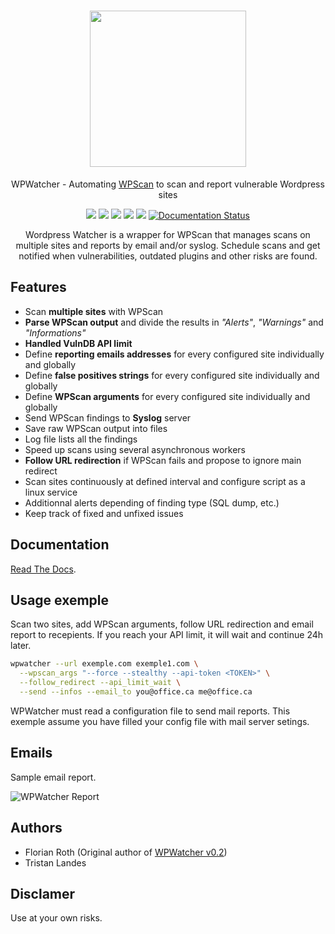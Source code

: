 
<h1 align="center">  
  <img src="https://wpwatcher.readthedocs.io/en/latest/_static/logo.png" width="250" />
</h1>

<p align="center">
  WPWatcher - Automating <a href="https://wpscan.org/" title="homepage" target="_blank">WPScan</a> to scan and report vulnerable Wordpress sites
  <br>
</p>

<p align="center">
  <a href="https://github.com/tristanlatr/WPWatcher/actions" target="_blank"><img src="https://github.com/tristanlatr/WPWatcher/workflows/test/badge.svg"></a>
  <a href="https://codecov.io/gh/tristanlatr/WPWatcher" target="_blank"><img src="https://codecov.io/gh/tristanlatr/WPWatcher/branch/master/graph/badge.svg"></a>
  <a href="https://pypi.org/project/WPWatcher/" target="_blank"><img src="https://badge.fury.io/py/wpwatcher.svg"></a>
  <a href="https://codeclimate.com/github/tristanlatr/WPWatcher" target="_blank"><img src="https://codeclimate.com/github/tristanlatr/WPWatcher/badges/gpa.svg"></a>
  <a href="http://mypy-lang.org/" target="_blank"><img src="http://www.mypy-lang.org/static/mypy_badge.svg"></a>
  <a href='https://wpwatcher.readthedocs.io/en/latest/'>
    <img src='https://readthedocs.org/projects/wpwatcher/badge/?version=latest' alt='Documentation Status' />
  </a>
</p>

<p align="center">
  Wordpress Watcher is a wrapper for WPScan that manages scans on multiple sites and reports by email and/or syslog. 
  Schedule scans and get notified when vulnerabilities, outdated plugins and other risks are found. 
</p>

## Features

  - Scan **multiple sites** with WPScan
  - **Parse WPScan output** and divide the results in *"Alerts"*, *"Warnings"* and *"Informations"*  
  - **Handled VulnDB API limit**
  - Define **reporting emails addresses** for every configured site individually and globally 
  - Define **false positives strings** for every configured site individually and globally 
  - Define **WPScan arguments** for every configured site individually and globally 
  - Send WPScan findings to **Syslog** server 
  - Save raw WPScan output into files
  - Log file lists all the findings 
  - Speed up scans using several asynchronous workers
  - **Follow URL redirection** if WPScan fails and propose to ignore main redirect
  - Scan sites continuously at defined interval and configure script as a linux service 
  - Additionnal alerts depending of finding type (SQL dump, etc.)  
  - Keep track of fixed and unfixed issues

## Documentation

[Read The Docs](https://wpwatcher.readthedocs.io/en/latest/).  

## Usage exemple

Scan two sites, add WPScan arguments, follow URL redirection and email report to recepients. If you reach your API limit, it will wait and continue 24h later.

```bash
wpwatcher --url exemple.com exemple1.com \
  --wpscan_args "--force --stealthy --api-token <TOKEN>" \
  --follow_redirect --api_limit_wait \
  --send --infos --email_to you@office.ca me@office.ca
```

WPWatcher must read a configuration file to send mail reports. This exemple assume you have filled your config file with mail server setings.

## Emails

Sample email report.

![WPWatcher Report](https://github.com/tristanlatr/WPWatcher/raw/master/docs/source/_static/wpwatcher-report.png "WPWatcher Report")

## Authors
- Florian Roth (Original author of [WPWatcher v0.2](https://github.com/Neo23x0/WPWatcher))
- Tristan Landes

## Disclamer

Use at your own risks.
